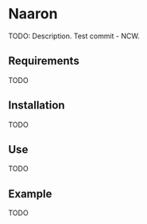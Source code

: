 # Naaron


TODO: Description. Test commit - NCW.

## Requirements

TODO

## Installation

TODO

## Use

TODO

## Example

TODO


